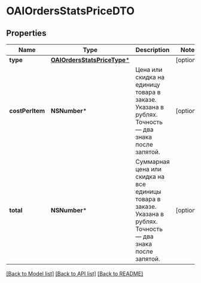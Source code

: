 # OAIOrdersStatsPriceDTO

## Properties
Name | Type | Description | Notes
------------ | ------------- | ------------- | -------------
**type** | [**OAIOrdersStatsPriceType***](OAIOrdersStatsPriceType.md) |  | [optional] 
**costPerItem** | **NSNumber*** | Цена или скидка на единицу товара в заказе. Указана в рублях. Точность — два знака после запятой.  | [optional] 
**total** | **NSNumber*** | Суммарная цена или скидка на все единицы товара в заказе. Указана в рублях. Точность — два знака после запятой.  | [optional] 

[[Back to Model list]](../README.md#documentation-for-models) [[Back to API list]](../README.md#documentation-for-api-endpoints) [[Back to README]](../README.md)



